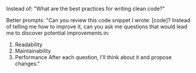 Instead of:
"What are the best practices for writing clean code?"

Better prompts:
"Can you review this code snippet I wrote: [code]? Instead of telling me how to improve it, can you ask me questions that would lead me to discover potential improvements in:
1. Readability
2. Maintainability
3. Performance
After each question, I'll think about it and propose changes."